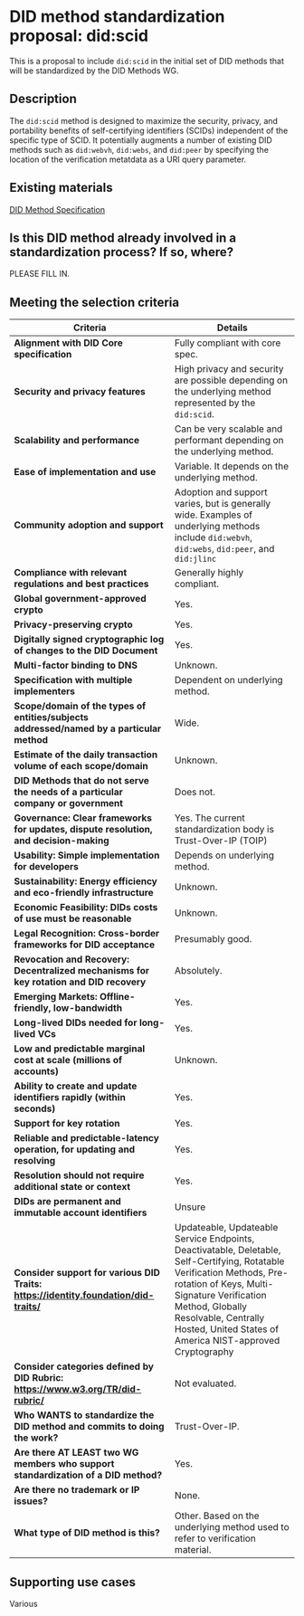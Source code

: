 # DID method standardization proposal: did:scid

This is a proposal to include `did:scid` in the initial set of DID methods that will be standardized by the DID Methods WG.

## Description

The `did:scid` method is designed to maximize the security, privacy, and portability benefits of self-certifying identifiers (SCIDs) independent of the specific type of SCID. It potentially augments a number of existing DID methods such as `did:webvh`, `did:webs`, and `did:peer` by specifying the location of the verification metatdata as a URI query parameter.

## Existing materials

[DID Method Specification](https://lf-toip.atlassian.net/wiki/spaces/HOME/pages/88572360/DID+SCID+Method+Specification)

## Is this DID method already involved in a standardization process? If so, where?

PLEASE FILL IN.

## Meeting the selection criteria

| **Criteria** | **Details** |
|----------|----------|
| **Alignment with DID Core specification** | Fully compliant with core spec. |
| **Security and privacy features** | High privacy and security are possible depending on the underlying method represented by the `did:scid`. |
| **Scalability and performance** | Can be very scalable and performant depending on the underlying method. |
| **Ease of implementation and use** | Variable. It depends on the underlying method. |
| **Community adoption and support** | Adoption and support varies, but is generally wide. Examples of underlying methods include `did:webvh`, `did:webs`, `did:peer`, and `did:jlinc`|
| **Compliance with relevant regulations and best practices** | Generally highly compliant.|
| **Global government-approved crypto** | Yes. |
| **Privacy-preserving crypto** | Yes. |
| **Digitally signed cryptographic log of changes to the DID Document** | Yes. |
| **Multi-factor binding to DNS** | Unknown. |
| **Specification with multiple implementers** | Dependent on underlying method. |
| **Scope/domain of the types of entities/subjects addressed/named by a particular method** | Wide. |
| **Estimate of the daily transaction volume of each scope/domain** | Unknown. |
| **DID Methods that do not serve the needs of a particular company or government** | Does not. |
| **Governance: Clear frameworks for updates, dispute resolution, and decision-making** | Yes. The current standardization body is Trust-Over-IP (TOIP) |
| **Usability: Simple implementation for developers** | Depends on underlying method. |
| **Sustainability: Energy efficiency and eco-friendly infrastructure** | Unknown. |
| **Economic Feasibility: DIDs costs of use must be reasonable** | Unknown. |
| **Legal Recognition: Cross-border frameworks for DID acceptance** | Presumably good. |
| **Revocation and Recovery: Decentralized mechanisms for key rotation and DID recovery** | Absolutely. |
| **Emerging Markets: Offline-friendly, low-bandwidth** | Yes. |
| **Long-lived DIDs needed for long-lived VCs** | Yes. |
| **Low and predictable marginal cost at scale (millions of accounts)** | Unknown. |
| **Ability to create and update identifiers rapidly (within seconds)** | Yes. |
| **Support for key rotation** | Yes. |
| **Reliable and predictable-latency operation, for updating and resolving** | Yes. |
| **Resolution should not require additional state or context** | Yes. |
| **DIDs are permanent and immutable account identifiers** | Unsure |
| **Consider support for various DID Traits: <https://identity.foundation/did-traits/>** | Updateable, Updateable Service Endpoints, Deactivatable, Deletable, Self-Certifying, Rotatable Verification Methods, Pre-rotation of Keys, Multi-Signature Verification Method, Globally Resolvable, Centrally Hosted, United States of America NIST-approved Cryptography |
| **Consider categories defined by DID Rubric: <https://www.w3.org/TR/did-rubric/>** | Not evaluated. |
| **Who WANTS to standardize the DID method and commits to doing the work?** | Trust-Over-IP. |
| **Are there AT LEAST two WG members who support standardization of a DID method?** | Yes. |
| **Are there no trademark or IP issues?** | None. |
| **What type of DID method is this?** | Other. Based on the underlying method used to refer to verification material. |

## Supporting use cases

Various

